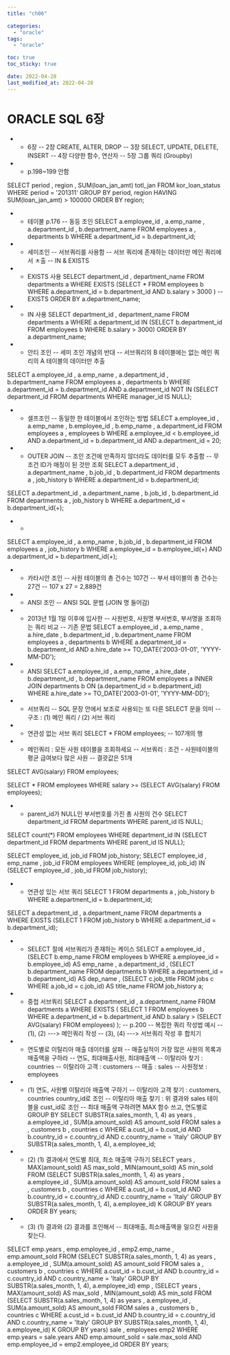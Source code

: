 ```yaml
---
title: "ch06"

categories:
  - "oracle"
tags:
  - "oracle"

toc: true
toc_sticky: true

date: 2022-04-28
last_modified_at: 2022-04-28
---
```


# ORACLE SQL 6장

- - 6장
-- 2장 CREATE, ALTER, DROP
-- 3장 SELECT, UPDATE, DELETE, INSERT
-- 4장 다양한 함수, 연산자
-- 5장 그룹 쿼리 (Groupby)
- - p.198~199 안함

SELECT
period
, region
, SUM(loan_jan_amt) totl_jan
FROM kor_loan_status
WHERE period = '201311'
GROUP BY period, region
HAVING SUM(loan_jan_amt) > 100000
ORDER BY region;

- - 테이블 p.176
-- 동등 조인
SELECT
a.employee_id
, a.emp_name
, a.department_id
, b.department_name
FROM
employees a
, departments b
WHERE a.department_id = b.department_id;
- - 세미조인
-- 서브쿼리를 사용함
-- 서브 쿼리에 존재하는 데이터만 메인 쿼리에서 ㅊ출
-- IN & EXISTS
- - EXISTS 사용
SELECT
department_id
, department_name
FROM departments a
WHERE EXISTS (SELECT *
FROM employees b
WHERE a.department_id = b.department_id
AND b.salary > 3000
) -- EXISTS
ORDER BY a.department_name;
- - IN 사용
SELECT
department_id
, department_name
FROM departments a
WHERE a.department_id IN (SELECT
b.department_id
FROM employees b
WHERE b.salary > 3000)
ORDER BY a.department_name;
- - 안티 조인
-- 세미 조인 개념의 반대
-- 서브쿼리의 B 테이블에는 없는 메인 쿼리의 A 테이블의 데이터만 추출

SELECT
a.employee_id
, a.emp_name
, a.department_id
, b.department_name
FROM
employees a
, departments b
WHERE a.department_id = b.department_id
AND a.department_id NOT IN (SELECT department_id
FROM departments
WHERE manager_id IS NULL);

- - 셀프조인
-- 동일한 한 테이블에서 조인하는 방법
SELECT
a.employee_id
, a.emp_name
, b.employee_id
, b.emp_name
, a.department_id
FROM
employees a
, employees b
WHERE a.employee_id < b.employee_id
AND a.department_id = b.department_id
AND a.department_id = 20;
- - OUTER JOIN
-- 조인 조건에 만족하지 않더라도 데이터를 모두 추출함
-- 무조건 ID가 매칭이 된 것만 조회
SELECT
a.department_id
, a.department_name
, b.job_id
, b.department_id
FROM
departments a
, job_history b
WHERE a.department_id = b.department_id;

SELECT
a.department_id
, a.department_name
, b.job_id
, b.department_id
FROM
departments a
, job_history b
WHERE a.department_id = b.department_id(+);

- -
SELECT
a.employee_id
, a.emp_name
, b.job_id
, b.department_id
FROM
employees a
, job_history b
WHERE a.employee_id = b.employee_id(+)
AND a.department_id = b.department_id(+);
- - 카타시안 조인
-- 사원 테이블의 총 건수는 107건
-- 부서 테이블의 총 건수는 27건
-- 107 x 27 = 2,889건
- - ANSI 조인
-- ANSI SQL 문법 (JOIN 명 들어감)
- - 2013년 1월 1일 이후에 입사한
-- 사원번호, 사원명 부서번호, 부서명을 조회하는 쿼리 비교
-- 기존 문법
SELECT
a.employee_id
, a.emp_name
, a.hire_date
, b.department_id
, b.department_name
FROM
employees a
, departments b
WHERE a.department_id = b.department_id
AND a.hire_date >= TO_DATE('2003-01-01', 'YYYY-MM-DD');
- - ANSI
SELECT
a.employee_id
, a.emp_name
, a.hire_date
, b.department_id
, b.department_name
FROM
employees a
INNER JOIN departments b
ON (a.department_id = b.department_id)
WHERE a.hire_date >= TO_DATE('2003-01-01', 'YYYY-MM-DD');
- - 서브쿼리
-- SQL 문장 안에서 보조로 사용되는 또 다른 SELECT 문을 의미
-- 구조 : (1) 메인 쿼리 / (2) 서브 쿼리
- - 연관성 없는 서브 쿼리
SELECT * FROM employees; -- 107개의 행
- - 메인쿼리 : 모든 사원 테이블을 조회하세요
-- 서브쿼리 : 조건 - 사원테이블의 평균 급여보다 많은 사원
-- 결괏값은 51개

SELECT AVG(salary) FROM employees;

SELECT *
FROM employees
WHERE salary >= (SELECT AVG(salary) FROM employees);

- - parent_id가 NULL인 부서번호를 가진 총 사원의 건수
SELECT department_id
FROM departments
WHERE parent_id IS NULL;

SELECT count(*)
FROM employees
WHERE department_id IN (SELECT department_id
FROM departments
WHERE parent_id IS NULL);

SELECT employee_id, job_id FROM job_history;
SELECT
employee_id
, emp_name
, job_id
FROM employees
WHERE (employee_id, job_id) IN (SELECT
employee_id
, job_id
FROM job_history);

- - 연관성 있는 서브 쿼리
SELECT 1
FROM
departments a
, job_history b
WHERE a.department_id = b.department_id;

SELECT
a.department_id
, a.department_name
FROM departments a
WHERE EXISTS (SELECT 1
FROM job_history b
WHERE a.department_id = b.department_id);

- - SELECT 절에 서브쿼리가 존재하는 케이스
SELECT
a.employee_id
, (SELECT b.emp_name
FROM employees b
WHERE a.employee_id = b.employee_id) AS emp_name
, a.department_id
, (SELECT b.department_name
FROM departments b
WHERE a.department_id = b.department_id) AS dep_name
, (SELECT c.job_title
FROM jobs c
WHERE a.job_id = c.job_id) AS title_name
FROM job_history a;
- - 중첩 서브쿼리
SELECT
a.department_id
, a.department_name
FROM
departments a
WHERE EXISTS ( SELECT 1
FROM employees b
WHERE a.department_id = b.department_id
AND b.salary > (SELECT AVG(salary) FROM employees)
);
-- p.200
-- 복잡한 쿼리 작성법 예시
-- (1), (2) ---> 메인쿼리 작성
-- (3), (4) ---> 서브쿼리 작성 후 합치기
- - 연도별로 이탈리아 매출 데이터를 살펴
-- 매출실적이 가장 많은 사원의 목록과 매출액을 구하라
-- 연도, 최대매출사원, 최대매출액
-- 이탈리아 찾기 : countries
-- 이탈리아 고객 : customers
-- 매출 : sales
-- 사원정보 : employees
- - (1) 연도, 사원별 이탈리아 매출액 구하기
-- 이탈리아 고객 찾기 : customers, countries country_id로 조인
-- 이탈리아 매출 찾기 : 위 결과와 sales 테이블을 cust_id로 조인
-- 최대 매출액 구하려면 MAX 함수 쓰고, 연도별로 GROUP BY
SELECT
SUBSTR(a.sales_month, 1, 4) as years
, a.employee_id
, SUM(a.amount_sold) AS amount_sold
FROM
sales a
, customers b
, countries c
WHERE a.cust_id = b.cust_id
AND b.country_id = c.country_id
AND c.country_name = 'Italy'
GROUP BY SUBSTR(a.sales_month, 1, 4), a.employee_id;
- - (2) (1) 결과에서 연도별 최대, 최소 매출액 구하기
SELECT
years
, MAX(amount_sold) AS max_sold
, MIN(amount_sold) AS min_sold
FROM (SELECT
SUBSTR(a.sales_month, 1, 4) as years
, a.employee_id
, SUM(a.amount_sold) AS amount_sold
FROM
sales a
, customers b
, countries c
WHERE a.cust_id = b.cust_id
AND b.country_id = c.country_id
AND c.country_name = 'Italy'
GROUP BY SUBSTR(a.sales_month, 1, 4), a.employee_id) K
GROUP BY years
ORDER BY years;
- - (3) (1) 결과와 (2) 결과를 조인해서
-- 최대매출, 최소매출액을 일으킨 사원을 찾는다.

SELECT
emp.years
, emp.employee_id
, emp2.emp_name
, emp.amount_sold
FROM
(SELECT
SUBSTR(a.sales_month, 1, 4) as years
, a.employee_id
, SUM(a.amount_sold) AS amount_sold
FROM
sales a
, customers b
, countries c
WHERE a.cust_id = b.cust_id
AND b.country_id = c.country_id
AND c.country_name = 'Italy'
GROUP BY SUBSTR(a.sales_month, 1, 4), a.employee_id) emp
, (SELECT
years
, MAX(amount_sold) AS max_sold
, MIN(amount_sold) AS min_sold
FROM (SELECT
SUBSTR(a.sales_month, 1, 4) as years
, a.employee_id
, SUM(a.amount_sold) AS amount_sold
FROM
sales a
, customers b
, countries c
WHERE a.cust_id = b.cust_id
AND b.country_id = c.country_id
AND c.country_name = 'Italy'
GROUP BY SUBSTR(a.sales_month, 1, 4), a.employee_id) K
GROUP BY years) sale
, employees emp2
WHERE emp.years = sale.years
AND emp.amount_sold = sale.max_sold
AND emp.employee_id = emp2.employee_id
ORDER BY years;